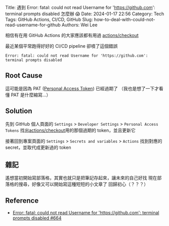 Title: 遇到 Error: fatal: could not read Username for 'https://github.com': terminal prompts disabled 怎麼辦 😱
Date: 2024-01-17 22:56
Category: Tech
Tags: GitHub Actions, CI/CD, GitHub
Slug: how-to-deal-with-could-not-read-username-for-github
Authors: Wei Lee

相信有在用 GitHub Actions 的大家應該都有用過 [actions/checkout](https://github.com/actions/checkout)

最近某個平常跑得好好的 CI/CD pipeline 卻噴了這個錯誤

```text
Error: fatal: could not read Username for 'https://github.com': terminal prompts disabled
```

<!--more-->

## Root Cause

這可能是因為 PAT ([Personal Access Token](https://docs.github.com/en/authentication/keeping-your-account-and-data-secure/managing-your-personal-access-tokens)) 已經過期了
（我也是想了一下才看懂 PAT 是什麼縮寫...）

## Solution
先到 GitHub 個人頁面的 `Settings` > `Developer Settings` > `Personal Access Tokens`
找出[actions/checkout](https://github.com/actions/checkout)用的那個過期的 token，並且更新它

接著回到專案頁面的 `Settings` > `Secrets and variables` > `Actions` 找到對應的 secret，並取代成更新過的 token

## 雜記
遙想當初開始寫部落格，其實也就只是把筆記存起來，讓未來的自己好找
現在部落格的搜尋，好像又可以開始寫這種短短的小文章了
回歸初心（？？？）

## Reference
* [Error: fatal: could not read Username for 'https://github.com': terminal prompts disabled #664](https://github.com/actions/checkout/issues/664)
